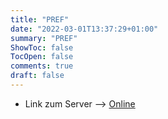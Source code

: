 ```yaml
---
title: "PREF"
date: "2022-03-01T13:37:29+01:00"
summary: "PREF"
ShowToc: false
TocOpen: false
comments: true
draft: false
---
```


+ Link zum Server --> [Online](https://pref.derchef.site)
